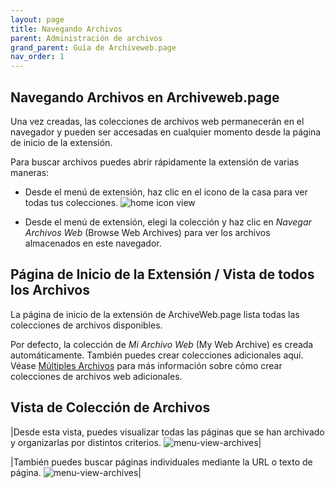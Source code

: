 ```yaml
---
layout: page
title: Navegando Archivos
parent: Administración de archivos
grand_parent: Guía de Archiveweb.page
nav_order: 1
---
```


## Navegando Archivos en Archiveweb.page
Una vez creadas, las colecciones de archivos web permanecerán en el navegador y pueden ser accesadas en cualquier momento desde la página de inicio de la extensión. 

Para buscar archivos puedes abrir rápidamente la extensión de varias maneras:

- Desde el menú de extensión, haz clic en el icono de la casa para ver todas tus colecciones.
  ![home icon view](/assets/images/managing/home-icon-view.png)

<!-- - También puedes hacer clic derecho y seleccionar *Visualizar Archivos Web* desde el menú de contexto.
  ![menu-view-archives](/assets/images/managing/menu-view-archives.png)

 -->

 - Desde el menú de extensión, elegi la colección y haz clic en *Navegar Archivos Web* (Browse Web Archives) para ver los archivos almacenados en este navegador.

## Página de Inicio de la Extensión / Vista de todos los Archivos 

La página de inicio de la extensión de ArchiveWeb.page lista todas las colecciones de archivos disponibles.

Por defecto, la colección de *Mi Archivo Web* (My Web Archive) es creada automáticamente. También puedes crear colecciones adicionales aquí. Véase [Múltiples Archivos](/es/administrar/múltiples_archivos) para más información sobre cómo crear colecciones de archivos web adicionales. 

## Vista de Colección de Archivos

|Desde esta vista, puedes visualizar todas las páginas que se han archivado y organizarlas por distintos criterios. 
![menu-view-archives](/assets/images/managing/coll-page.png)|


|También puedes buscar páginas individuales mediante la URL o texto de página.
![menu-view-archives](/assets/images/managing/coll-page-search.png)|
